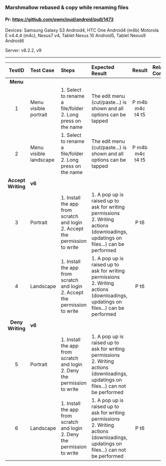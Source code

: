 ###  Marshmallow rebased & copy while renaming files 

#### Pr: https://github.com/owncloud/android/pull/1473 

Devices:  Samsung Galaxy S3 Android4, HTC One Android4 (m4b) Motorola E v4.4.4 (m4c), Nexus7 v4, Tablet Nexus 10 Android5, Tablet Nexus9 Android6

Server: v8.2.2, v9

---

 
| TestID | Test Case | Steps | Expected Result | Result | Related Comment |
| :----: | :-------- | :---- | :-------------- | :-----:| :-------------- |
|**Menu**||||||
| 1 | Menu visible portrait  |  1. Select to rename a file/folder<br>2. Long press on the name | The edit menu (cut/paste...) is shown and all options can be tapped  | P m4b m4c t4 t5 |  |
| 2 | Menu visible landscape  |  1. Select to rename a file/folder<br>2. Long press on the name | The edit menu (cut/paste...) is shown and all options can be tapped  | P m4b m4c t4 t5 |  |
|**Accept Writing**| **v6**|||||
| 3 | Portrait  |  1. Install the app from scratch and login<br>2. Accept the permission to write | 1. A pop up is raised up to ask for writing permissions<br>2. Writing actions (downloadings, updatings on files...) can be performed | P t6 |  |
| 4 | Landscape  |  1. Install the app from scratch and login<br>2. Accept the permission to write | 1. A pop up is raised up to ask for writing permissions<br>2. Writing actions (downloadings, updatings on files...) can be performed | P t6 |  |
|**Deny Writing**| **v6**|||||
| 5 | Portrait  |  1. Install the app from scratch and login<br>2. Deny the permission to write | 1. A pop up is raised up to ask for writing permissions<br>2. Writing actions (downloadings, updatings on files...) can not be performed |  |  |
| 6 | Landscape  |  1. Install the app from scratch and login<br>2. Deny the permission to write | 1. A pop up is raised up to ask for writing permissions<br>2. Writing actions (downloadings, updatings on files...) can not be performed | P t6 |  |